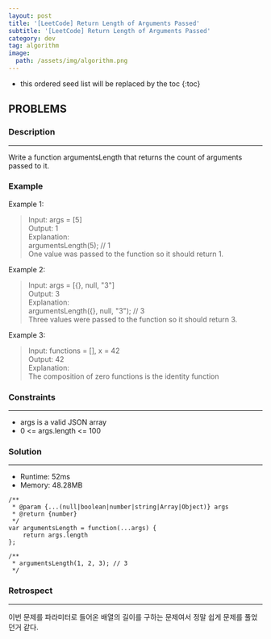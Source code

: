 ```yaml
---
layout: post
title: '[LeetCode] Return Length of Arguments Passed'
subtitle: '[LeetCode] Return Length of Arguments Passed'
category: dev
tag: algorithm
image:
  path: /assets/img/algorithm.png
---
```


<!-- prettier-ignore -->
* this ordered seed list will be replaced by the toc
{:toc}

## PROBLEMS

### **Description**

---

Write a function argumentsLength that returns the count of arguments passed to it.

### **Example**

Example 1:

> Input: args = [5]  
> Output: 1  
> Explanation:  
> argumentsLength(5); // 1  
> One value was passed to the function so it should return 1.

Example 2:

> Input: args = [{}, null, "3"]  
> Output: 3  
> Explanation:  
> argumentsLength({}, null, "3"); // 3  
> Three values were passed to the function so it should return 3.

Example 3:

> Input: functions = [], x = 42  
> Output: 42  
> Explanation:  
> The composition of zero functions is the identity function

### **Constraints**

---

- args is a valid JSON array
- 0 <= args.length <= 100

### Solution

---

- Runtime: 52ms
- Memory: 48.28MB

```
/**
 * @param {...(null|boolean|number|string|Array|Object)} args
 * @return {number}
 */
var argumentsLength = function(...args) {
    return args.length
};

/**
 * argumentsLength(1, 2, 3); // 3
 */
```

### Retrospect

---

이번 문제를 파라미터로 들어온 배열의 길이를 구하는 문제여서 정말 쉽게 문제를 풀었던거 같다.
